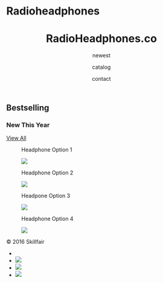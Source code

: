 # Radioheadphones

<!DOCTYPE html>
<html>
<head>
  <title>Radoheadphones.co</title>
  <meta charset="utf-8"/>
  <link rel="stylesheet" href="https://maxcdn.bootstrapcdn.com/bootstrap/3.3.6/css/bootstrap.min.css" integrity="sha384-1q8mTJOASx8j1Au+a5WDVnPi2lkFfwwEAa8hDDdjZlpLegxhjVME1fgjWPGmkzs7" crossorigin="anonymous">
  <link href='https://github.com/Vanroosh/Radioheadphones/CSSfamily=Roboto:300,400,700' rel='stylesheet' type='text/css'>
  <link rel="stylesheet" type="text/css" href="main.css">
</head>
<body>

<header class="container">
  <div class="row">
    <h1 class="col-sm-4">RadioHeadphones.co</h1>
    <nav class="col-sm-8 text-right">
      <p>newest</p>
      <p>catalog</p>
      <p>contact</p>
    </nav>
</div>
</header>

<section class="jumbotron">
 <div class="container">
  <div class="row text-center">
   <h2>Bestselling</h2>
   <h3>New This Year</h3>
   <a class="btn btn-primary" href="#" role="button">View All</a>
  </div>
 </div>
</section>

<section class="container">
 <div class="row">
  <figure class="col-sm-6">
   <p>Headphone Option 1</p>
   <img src="https://s3.amazonaws.com/codecademy-content/projects/make-a-website/lesson-4/kitchen.jpg"/>
  </figure>
  <figure class="col-sm-6">
   <p>Headphone Option 2</p>
   <img src="https://s3.amazonaws.com/codecademy-content/projects/make-a-website/lesson-4/woodwork.jpg"/>
  </figure>
 </div>
 <div class="row">
  <figure class="col-sm-6">
   <p>Headpone Option 3</p>
   <img src="https://s3.amazonaws.com/codecademy-content/projects/make-a-website/lesson-4/gifts.jpg"/>
  </figure>
  <figure class="col-sm-6">
   <p>Headphone Option 4</p>
   <img src="https://s3.amazonaws.com/codecademy-content/projects/make-a-website/lesson-4/antique.jpg"/>
  </figure>
 </div>
</section>

<footer class="container">
 <div class="row">
  <p class="col-sm-4">&copy 2016 Skillfair</p>
  <ul ckass="col-sm-8">
   <li class="col-sm-1>
    <img src="https://s3.amazonaws.com/codecademy-content/projects/make-a-website/lesson-4/twitter.svg"/>
   </li>
   <li class="col-sm-1">
    <img src="https://s3.amazonaws.com/codecademy-content/projects/make-a-website/lesson-4/facebook.svg"/>
   </li>
   <li class="col-sm-1">
    <img src="https://s3.amazonaws.com/codecademy-content/projects/make-a-website/lesson-4/instagram.svg"/>
   </li>
   <li class="col-sm-1">
    <img src="https://s3.amazonaws.com/codecademy-content/projects/make-a-website/lesson-4/medium.svg"/>
   </li>
  </ul>
 </div>
</footer>

</body>
</html>
</html>
